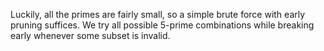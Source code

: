 Luckily, all the primes are fairly small, so a simple brute force with early pruning suffices. We try all possible 5-prime combinations while breaking early whenever some subset is invalid.